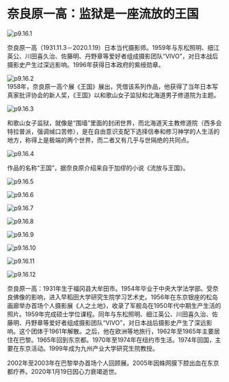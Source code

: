 # 奈良原一高：监狱是一座流放的王国

![p9.16.1](/images/9.16.1.jpeg)

​奈良原一高（1931.11.3－2020.1.19）日本当代摄影师。1959年与东松照明、细江英公、川田喜久治、佐藤明、丹野章等爱好者组成摄影团队“VIVO”，对日本战后摄影史产生过深远影响。1996年获得日本政府的紫绶勋章。

![p9.16.2](/images/9.16.2.jpeg)  
1958年，奈良原一高个展《王国》展出，凭借该系列作品，他获得了当年日本写真家批评协会的新人奖，《王国》以和歌山女子监狱和北海道男子修道院为主题。

![p9.16.3](/images/9.16.3.jpeg)

和歌山女子监狱，就像是“围墙”里面的封闭世界，而北海道天主教修道院（西多会特拉普派，强调缄口苦修），是在自由意识支配下选择信奉和修习神学的人生活的地方，称得上是极端的两个世界，而二者又有几乎与世隔绝的共同点。

![p9.16.4](/images/9.16.4.jpeg)

作品的名称“王国”，据奈良原介绍来自于加缪的小说《流放与王国》。

![p9.16.5](/images/9.16.5.jpg)

![p9.16.6](/images/9.16.6.jpg)

![p9.16.7](/images/9.16.7.jpg)

![p9.16.8](/images/9.16.8.jpg)

![p9.16.9](/images/9.16.9.jpg)

![p9.16.10](/images/9.16.10.jpg)

![p9.16.11](/images/9.16.11.jpg)

![p9.16.12](/images/9.16.12.jpg)

奈良原一高：1931年生于福冈县大牟田市。1954年毕业于中央大学法学部。受奈良佛像的影响，进入早稻田大学研究生院学习艺术史。1956年在东京银座的松岛画廊举办首场个人摄影展《人之土地》，收录了军舰岛在1950年代中期生产生活的照片。1959年完成硕士学位课程。同年与东松照明、细江英公、川田喜久治、佐藤明、丹野章等爱好者组成摄影团队“VIVO”，对日本战后摄影史产生了深远影响。这个团体于1961年解散。之后，他在欧洲等地旅行，1962年至1965年主要居住在巴黎。1965年回到东京都。1970年至1974年在纽约市生活。1974年回国，主要在东京活动。1999年成为九州产业大学研究生院教授。

2002年至2003年在巴黎举办首场个人回顾展。2005年因蛛网膜下腔出血在东京都疗养。2020年1月19日因心力衰竭逝世。

